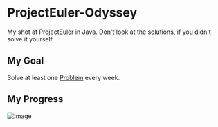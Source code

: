 # ProjectEuler-Odyssey
My shot at ProjectEuler in Java. Don't look at the solutions, if you didn't solve it yourself.

## My Goal
Solve at least one [Problem](http://github.com/Gott50/ProjectEuler-Odyssey/tree/master/problems) every week.

## My Progress
![image](https://projecteuler.net/profile/Gott50.png)